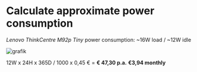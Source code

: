 # Calculate approximate power consumption

*Lenovo ThinkCentre M92p Tiny* power consumption: ~16W load / ~12W idle

![grafik](https://user-images.githubusercontent.com/54933878/234381791-68f44d8a-0b6c-4365-9f98-bdf89bcda73f.png)

12W x 24H x 365D / 1000 x 0,45 € = **€ 47,30 p.a.** **€3,94 monthly**

